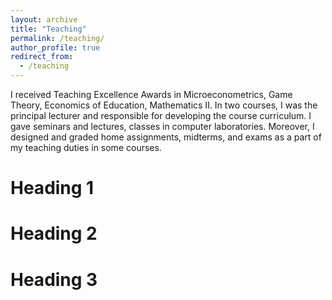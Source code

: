 ```yaml
---
layout: archive
title: "Teaching"
permalink: /teaching/
author_profile: true
redirect_from:
  - /teaching
---
```


I received Teaching Excellence Awards in Microeconometrics, Game Theory,  Economics of Education, Mathematics II. In two courses, I was the principal lecturer and responsible for developing the course curriculum. I gave seminars and lectures, classes in computer laboratories. Moreover, I designed and graded home assignments, midterms, and exams as a part of my teaching duties in some courses.

Heading 1
======

Heading 2
======

Heading 3
======
